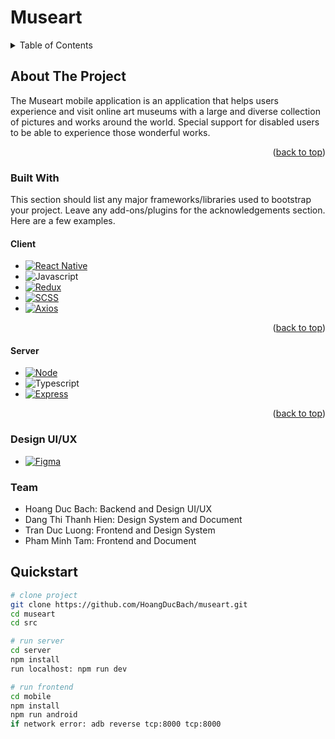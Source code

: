 <h1>Museart</h1>
<!-- TABLE OF CONTENTS -->
<details>
  <summary>Table of Contents</summary>
  <ol>
    <li>
      <a href="#about-the-project">About The Project</a>
      <ul>
        <li><a href="#built-with">Built With</a></li>
      </ul>
    </li>
    <li>
      <a href="#getting-started">Getting Started</a>
      <ul>
        <li><a href="#prerequisites">Prerequisites</a></li>
        <li><a href="#installation">Installation</a></li>
      </ul>
    </li>
    <a href="#team">Team</a>
    <li>
    </li>
  </ol>
</details>

<!-- ABOUT THE PROJECT -->

## About The Project

The Museart mobile application is an application that helps users experience and visit online art museums with a large and diverse collection of pictures and works around the world. Special support for disabled users to be able to experience those wonderful works.

<p align="right">(<a href="#readme-top">back to top</a>)</p>

### Built With

This section should list any major frameworks/libraries used to bootstrap your project. Leave any add-ons/plugins for the acknowledgements section. Here are a few examples.

#### Client

- [![React Native][React-Native.js]][React-Native-url]
- ![Javascript]
- [![Redux][Redux.js]][Redux-url]
- [![SCSS]][SCSS-url]
- [![Axios][Axios.JS]][SCSS-url]
<p align="right">(<a href="#readme-top">back to top</a>)</p>

#### Server

- [![Node][Node.JS]][Node-url]
- ![Typescript]
- [![Express][Express.JS]][Node-url]
<p align="right">(<a href="#readme-top">back to top</a>)</p>

### Design UI/UX

- [![Figma]][Node-url]

### Team

- Hoang Duc Bach: Backend and Design UI/UX
- Dang Thi Thanh Hien: Design System and Document
- Tran Duc Luong: Frontend and Design System
- Pham Minh Tam: Frontend and Document

<!-- MARKDOWN LINKS & IMAGES -->
<!-- https://www.markdownguide.org/basic-syntax/#reference-style-links -->

[contributors-shield]: https://img.shields.io/github/contributors/othneildrew/Best-README-Template.svg?style=for-the-badge
[contributors-url]: https://github.com/othneildrew/Best-README-Template/graphs/contributors
[forks-shield]: https://img.shields.io/github/forks/othneildrew/Best-README-Template.svg?style=for-the-badge
[forks-url]: https://github.com/othneildrew/Best-README-Template/network/members
[stars-shield]: https://img.shields.io/github/stars/othneildrew/Best-README-Template.svg?style=for-the-badge
[stars-url]: https://github.com/othneildrew/Best-README-Template/stargazers
[issues-shield]: https://img.shields.io/github/issues/othneildrew/Best-README-Template.svg?style=for-the-badge
[issues-url]: https://github.com/othneildrew/Best-README-Template/issues
[license-shield]: https://img.shields.io/github/license/othneildrew/Best-README-Template.svg?style=for-the-badge
[license-url]: https://github.com/othneildrew/Best-README-Template/blob/master/LICENSE.txt
[linkedin-shield]: https://img.shields.io/badge/-LinkedIn-black.svg?style=for-the-badge&logo=linkedin&colorB=555
[linkedin-url]: https://linkedin.com/in/othneildrew
[product-screenshot]: images/screenshot.png
[React-Native.js]: https://img.shields.io/badge/React_Native-20232A?style=for-the-badge&logo=react&logoColor=61DAFB
[React-Native-url]: https://reactnative.dev/
[Javascript]: https://img.shields.io/badge/JavaScript-F7DF1E?style=for-the-badge&logo=javascript&logoColor=black
[Redux.js]: https://img.shields.io/badge/Redux-593D88?style=for-the-badge&logo=redux&logoColor=white
[Redux-url]: https://redux.js.org/
[SCSS]: https://img.shields.io/badge/Sass-CC6699?style=for-the-badge&logo=sass&logoColor=white
[SCSS-URL]: https://sass-lang.com/
[Node.JS]: https://img.shields.io/badge/Node.js-43853D?style=for-the-badge&logo=node.js&logoColor=white
[Node-url]: https://nodejs.org/
[Typescript]: https://img.shields.io/badge/TypeScript-007ACC?style=for-the-badge&logo=typescript&logoColor=white
[Express.JS]: https://img.shields.io/badge/Express.js-404D59?style=for-the-badge
[Express-url]: https://expressjs.com/
[Axios.JS]: https://img.shields.io/badge/AXIOS-007ACC?style=for-the-badge&logo=axios&color=%23000000
[Axios-url]: https://axios-http.com/
[Figma]: https://img.shields.io/badge/Figma-222222?style=for-the-badge&logo=figma
[Figma-url]: https://www.figma.com/

## Quickstart

```bash
# clone project
git clone https://github.com/HoangDucBach/museart.git
cd museart
cd src

# run server
cd server
npm install
run localhost: npm run dev

# run frontend
cd mobile
npm install
npm run android
if network error: adb reverse tcp:8000 tcp:8000
```
